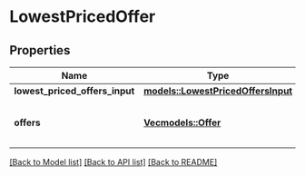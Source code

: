 # LowestPricedOffer

## Properties

Name | Type | Description | Notes
------------ | ------------- | ------------- | -------------
**lowest_priced_offers_input** | [**models::LowestPricedOffersInput**](LowestPricedOffersInput.md) |  | 
**offers** | [**Vec<models::Offer>**](Offer.md) | A list of up to 20 lowest priced offers that match the criteria specified in `lowestPricedOffersInput`. | 

[[Back to Model list]](../README.md#documentation-for-models) [[Back to API list]](../README.md#documentation-for-api-endpoints) [[Back to README]](../README.md)


